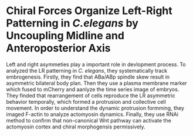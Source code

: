 # Chiral Forces Organize Left-Right Patterning in _C.elegans_ by Uncoupling Midline and Anteroposterior Axis
Left and right asymmeties play a important role in devlopment process. To 
analyzed the LR patterning in _C. elegans_, they systematically track 
embrogenesis. Firstly, they find that ABa/ABp spindle skew result in
asymmetric bilateral body plan. Then they use a plasma membrane marker which
fused to mCherry and aanlyze the time series image of embryos. They finded
that rearrangement of cells reproduce the LR asymmetric behavior temporally,
which formed a protrusion and collective cell movement. In order to understand
the dynamic protrusion formming, they imaged F-actin to analyze actomyosin
dynamics. Finally, they use RNAi method to confirm that non-canonical Wnt
pathway can activate the actomyosin cortex and chiral morphogensis permissively.

